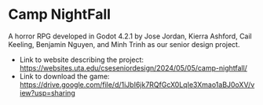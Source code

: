 # Camp NightFall
 A horror RPG developed in Godot 4.2.1 by Jose Jordan, Kierra Ashford, Cail Keeling, Benjamin Nguyen, and Minh Trinh as our senior design project.
- Link to website describing the project: https://websites.uta.edu/cseseniordesign/2024/05/05/camp-nightfall/
- Link to download the game: https://drive.google.com/file/d/1iJbI6jk7RQfGcX0LqIe3Xmao1aBJ0oXV/view?usp=sharing

